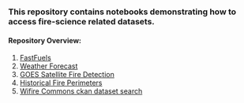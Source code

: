 <h3> This repository contains notebooks demonstrating how to access fire-science related datasets.</h3>


<h4>Repository Overview:</h4>
<ol><a href='https://github.com/BurnPro3D/data-api-notebooks/blob/main/access_fastfuels_data.ipynb'><li>FastFuels</li></a>
    <a href='https://github.com/BurnPro3D/data-api-notebooks/blob/main/access-weather-forecast-data.ipynb'><li>Weather Forecast</li></a>
    <a href='https://github.com/BurnPro3D/data-api-notebooks/blob/main/access-GOES-alerts-data.ipynb'><li>GOES Satellite Fire Detection</li></a>
    <a href='https://github.com/BurnPro3D/data-api-notebooks/blob/main/access-historical-fire-perimeter-data.ipynb'><li>Historical Fire Perimeters</li></a>
    <a href='https://github.com/BurnPro3D/data-api-notebooks/blob/main/ckan-api.ipynb'><li>Wifire Commons ckan dataset search</li></a>
    
   

   